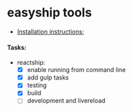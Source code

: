 # easyship tools

- [Installation instructions](./docs/installation.md);

#### Tasks:
- reactship:
  * [x] enable running from command line
  * [x] add gulp tasks
  * [x] testing
  * [x] build
  * [ ] development and livereload

